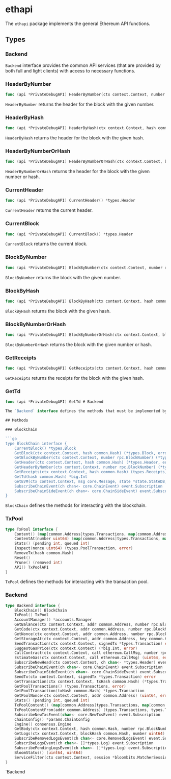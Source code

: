 # ethapi

The `ethapi` package implements the general Ethereum API functions.

## Types

### Backend

`Backend` interface provides the common API services (that are provided by both full and light clients) with access to necessary functions.

### HeaderByNumber

```go
func (api *PrivateDebugAPI) HeaderByNumber(ctx context.Context, number rpc.BlockNumber) (*types.Header, error)
```

`HeaderByNumber` returns the header for the block with the given number.

### HeaderByHash

```go
func (api *PrivateDebugAPI) HeaderByHash(ctx context.Context, hash common.Hash) (*types.Header, error)
```

`HeaderByHash` returns the header for the block with the given hash.

### HeaderByNumberOrHash

```go
func (api *PrivateDebugAPI) HeaderByNumberOrHash(ctx context.Context, blockNrOrHash rpc.BlockNumberOrHash) (*types.Header, error)
```

`HeaderByNumberOrHash` returns the header for the block with the given number or hash.

### CurrentHeader

```go
func (api *PrivateDebugAPI) CurrentHeader() *types.Header
```

`CurrentHeader` returns the current header.

### CurrentBlock

```go
func (api *PrivateDebugAPI) CurrentBlock() *types.Header
```

`CurrentBlock` returns the current block.

### BlockByNumber

```go
func (api *PrivateDebugAPI) BlockByNumber(ctx context.Context, number rpc.BlockNumber) (*types.Block, error)
```

`BlockByNumber` returns the block with the given number.

### BlockByHash

```go
func (api *PrivateDebugAPI) BlockByHash(ctx context.Context, hash common.Hash) (*types.Block, error)
```

`BlockByHash` returns the block with the given hash.

### BlockByNumberOrHash

```go
func (api *PrivateDebugAPI) BlockByNumberOrHash(ctx context.Context, blockNrOrHash rpc.BlockNumberOrHash) (*types.Block, error)
```

`BlockByNumberOrHash` returns the block with the given number or hash.

### GetReceipts

```go
func (api *PrivateDebugAPI) GetReceipts(ctx context.Context, hash common.Hash) (types.Receipts, error)
```

`GetReceipts` returns the receipts for the block with the given hash.

### GetTd

```go
func (api *PrivateDebugAPI) GetTd # Backend

The `Backend` interface defines the methods that must be implemented by a blockchain backend.

## Methods

### BlockChain

```go
type BlockChain interface {
	CurrentBlock() *types.Block
	GetBlock(ctx context.Context, hash common.Hash) (*types.Block, error)
	GetBlockByNumber(ctx context.Context, number rpc.BlockNumber) (*types.Block, error)
	GetHeader(ctx context.Context, hash common.Hash) (*types.Header, error)
	GetHeaderByNumber(ctx context.Context, number rpc.BlockNumber) (*types.Header, error)
	GetReceipts(ctx context.Context, hash common.Hash) (types.Receipts, error)
	GetTd(hash common.Hash) *big.Int
	GetEVM(ctx context.Context, msg core.Message, state *state.StateDB, header *types.Header) (*vm.EVM, func() error, error)
	SubscribeChainEvent(ch chan<- core.ChainEvent) event.Subscription
	SubscribeChainSideEvent(ch chan<- core.ChainSideEvent) event.Subscription
}
```

`BlockChain` defines the methods for interacting with the blockchain.

### TxPool

```go
type TxPool interface {
	Content() (map[common.Address]types.Transactions, map[common.Address]types.Transactions)
	ContentAt(number uint64) (map[common.Address]types.Transactions, map[common.Address]types.Transactions)
	Stats() (pending int, queued int)
	Inspect(nonce uint64) (types.PoolTransaction, error)
	RemoveTx(hash common.Hash)
	Reset()
	Prune() (removed int)
	API() TxPoolAPI
}
```

`TxPool` defines the methods for interacting with the transaction pool.

### Backend

```go
type Backend interface {
	BlockChain() BlockChain
	TxPool() TxPool
	AccountManager() *accounts.Manager
	GetBalance(ctx context.Context, addr common.Address, number rpc.BlockNumber) (*big.Int, error)
	GetCode(ctx context.Context, addr common.Address, number rpc.BlockNumber) ([]byte, error)
	GetNonce(ctx context.Context, addr common.Address, number rpc.BlockNumber) (uint64, error)
	GetStorageAt(ctx context.Context, addr common.Address, key common.Hash, number rpc.BlockNumber) ([]byte, error)
	SendTransaction(ctx context.Context, signedTx *types.Transaction) error
	SuggestGasPrice(ctx context.Context) (*big.Int, error)
	CallContract(ctx context.Context, call ethereum.CallMsg, number rpc.BlockNumber) ([]byte, error)
	EstimateGas(ctx context.Context, call ethereum.CallMsg) (uint64, error)
	SubscribeNewHead(ctx context.Context, ch chan<- *types.Header) event.Subscription
	SubscribeChainEvent(ch chan<- core.ChainEvent) event.Subscription
	SubscribeChainSideEvent(ch chan<- core.ChainSideEvent) event.Subscription
	SendTx(ctx context.Context, signedTx *types.Transaction) error
	GetTransaction(ctx context.Context, txHash common.Hash) (*types.Transaction, common.Hash, uint64, uint64, error)
	GetPoolTransactions() (types.Transactions, error)
	GetPoolTransaction(txHash common.Hash) *types.Transaction
	GetPoolNonce(ctx context.Context, addr common.Address) (uint64, error)
	Stats() (pending int, queued int)
	TxPoolContent() (map[common.Address]types.Transactions, map[common.Address]types.Transactions)
	TxPoolContentFrom(addr common.Address) (types.Transactions, types.Transactions)
	SubscribeNewTxsEvent(chan<- core.NewTxsEvent) event.Subscription
	ChainConfig() *params.ChainConfig
	Engine() consensus.Engine
	GetBody(ctx context.Context, hash common.Hash, number rpc.BlockNumber) (*types.Body, error)
	GetLogs(ctx context.Context, blockHash common.Hash, number uint64) ([][]*types.Log, error)
	SubscribeRemovedLogsEvent(ch chan<- core.RemovedLogsEvent) event.Subscription
	SubscribeLogsEvent(ch chan<- []*types.Log) event.Subscription
	SubscribePendingLogsEvent(ch chan<- []*types.Log) event.Subscription
	BloomStatus() (uint64, uint64)
	ServiceFilter(ctx context.Context, session *bloombits.MatcherSession)
}
```

`Backend
